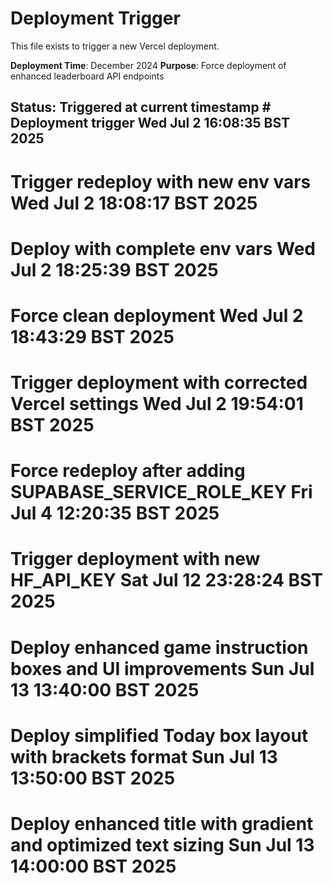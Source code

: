 # Deployment Trigger

This file exists to trigger a new Vercel deployment.

**Deployment Time**: December 2024
**Purpose**: Force deployment of enhanced leaderboard API endpoints

## Status: Triggered at current timestamp # Deployment trigger Wed Jul  2 16:08:35 BST 2025
# Trigger redeploy with new env vars Wed Jul  2 18:08:17 BST 2025
# Deploy with complete env vars Wed Jul  2 18:25:39 BST 2025
# Force clean deployment Wed Jul  2 18:43:29 BST 2025
# Trigger deployment with corrected Vercel settings Wed Jul  2 19:54:01 BST 2025
# Force redeploy after adding SUPABASE_SERVICE_ROLE_KEY Fri Jul  4 12:20:35 BST 2025
# Trigger deployment with new HF_API_KEY Sat Jul 12 23:28:24 BST 2025
# Deploy enhanced game instruction boxes and UI improvements Sun Jul 13 13:40:00 BST 2025
# Deploy simplified Today box layout with brackets format Sun Jul 13 13:50:00 BST 2025
# Deploy enhanced title with gradient and optimized text sizing Sun Jul 13 14:00:00 BST 2025
